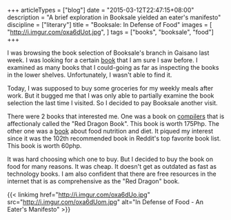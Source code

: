 +++
articleTypes = ["blog"]
date = "2015-03-12T22:47:15+08:00"
description = "A brief exploration in Booksale yielded an eater's manifesto"
discipline = ["literary"]
title = "Booksale: In Defense of Food"
images = [
    "http://i.imgur.com/oxa6dUot.jpg",
]
tags = ["books", "booksale", "food"]
+++

I was browsing the book selection of Booksale's branch in Gaisano last week. I was looking for a certain [book](https://en.wikipedia.org/wiki/Founders_at_Work) that I am sure I saw before. I examined as many books that I could-going as far as inspecting the books in the lower shelves. Unfortunately, I wasn't able to find it.

Today, I was supposed to buy some groceries for my weekly meals after work. But it bugged me that I was only able to partially examine the book selection the last time I visited. So I decided to pay Booksale another visit.

There were 2 books that interested me. One was a book on [compilers](https://en.wikipedia.org/wiki/Compilers:_Principles,_Techniques,_and_Tools) that is affectionaly called the "Red Dragon Book". This book is worth 175Php. The other one was a [book](http://en.wikipedia.org/wiki/In_Defense_of_Food) about food nutrition and diet. It piqued my interest since it was the 102th recommended book in Reddit's top favorite book list. This book is worth 60php.

It was hard choosing which one to buy. But I decided to buy the book on food for many reasons. It was cheap. It doesn't get as outdated as fast as technology books. I am also confident that there are free resources in the internet that is as comprehensive as the "Red Dragon" book.

{{< linkimg href="http://i.imgur.com/oxa6dUo.jpg" src="http://i.imgur.com/oxa6dUom.jpg" alt="In Defense of Food - An Eater's Manifesto" >}}


